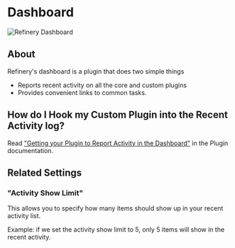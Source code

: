 # Dashboard

![Refinery Dashboard](http://refinerycms.com/system/images/0000/0576/dashboard.png)

## About

Refinery's dashboard is a plugin that does two simple things

* Reports recent activity on all the core and custom plugins
* Provides convenient links to common tasks.

## How do I Hook my Custom Plugin into the Recent Activity log?

Read ["Getting your Plugin to Report Activity in the Dashboard"](http://github.com/resolve/refinerycms/blob/master/vendor/plugins/refinery/plugins.md) in the Plugin documentation.

## Related Settings

### "Activity Show Limit"

This allows you to specify how many items should show up in your recent activity list.

Example: if we set the activity show limit to 5, only 5 items will show in the recent activity.
